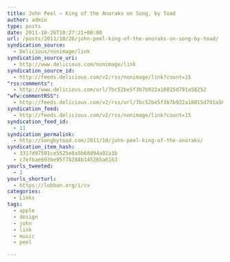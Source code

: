 ```yaml
---
title: John Peel – King of the Anoraks on Song, by Toad
author: admin
type: posts
date: 2011-10-26T10:27:21+00:00
url: /posts/2011/10/26/john-peel-king-of-the-anoraks-on-song-by-toad/
syndication_source:
  - Delicious/nonimage/link
syndication_source_uri:
  - http://www.delicious.com/nonimage/link
syndication_source_id:
  - http://feeds.delicious.com/v2/rss/nonimage/link?count=15
"rss:comments":
  - http://www.delicious.com/url/7bc52be5f3b7b922a18015d791a58252
"wfw:commentRSS":
  - http://feeds.delicious.com/v2/rss/url/7bc52be5f3b7b922a18015d791a58252
syndication_feed:
  - http://feeds.delicious.com/v2/rss/nonimage/link?count=15
syndication_feed_id:
  - 11
syndication_permalink:
  - http://songbytoad.com/2011/10/john-peel-king-of-the-anoraks/
syndication_item_hash:
  - 3317d97501ce5525e8a5b68d94a02a1b
  - c7efbae693be95f78288b145265a6163
yourls_tweeted:
  - 1
yourls_shorturl:
  - https://lobban.org/i/cv
categories:
  - Links
tags:
  - apple
  - design
  - john
  - link
  - music
  - peel

---
```

